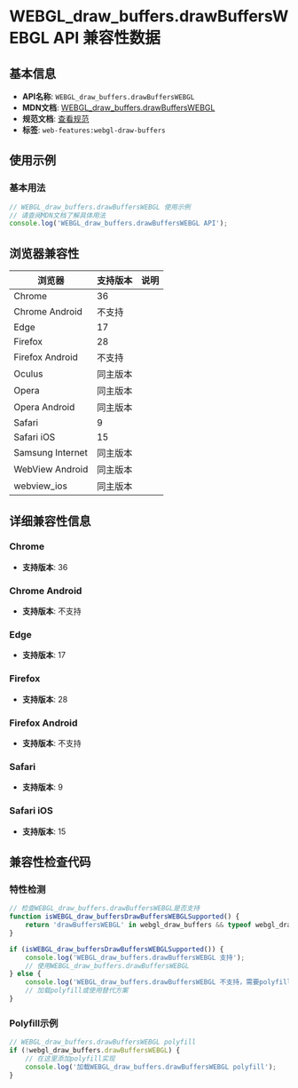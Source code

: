 # WEBGL_draw_buffers.drawBuffersWEBGL API 兼容性数据

## 基本信息

- **API名称**: `WEBGL_draw_buffers.drawBuffersWEBGL`
- **MDN文档**: [WEBGL_draw_buffers.drawBuffersWEBGL](https://developer.mozilla.org/docs/Web/API/WEBGL_draw_buffers/drawBuffersWEBGL)
- **规范文档**: [查看规范](https://registry.khronos.org/webgl/extensions/WEBGL_draw_buffers/)
- **标签**: `web-features:webgl-draw-buffers`

## 使用示例

### 基本用法

```javascript
// WEBGL_draw_buffers.drawBuffersWEBGL 使用示例
// 请查阅MDN文档了解具体用法
console.log('WEBGL_draw_buffers.drawBuffersWEBGL API');
```

## 浏览器兼容性

| 浏览器 | 支持版本 | 说明 |
|--------|----------|------|
| Chrome | 36 |  |
| Chrome Android | 不支持 |  |
| Edge | 17 |  |
| Firefox | 28 |  |
| Firefox Android | 不支持 |  |
| Oculus | 同主版本 |  |
| Opera | 同主版本 |  |
| Opera Android | 同主版本 |  |
| Safari | 9 |  |
| Safari iOS | 15 |  |
| Samsung Internet | 同主版本 |  |
| WebView Android | 同主版本 |  |
| webview_ios | 同主版本 |  |

## 详细兼容性信息

### Chrome

- **支持版本**: 36

### Chrome Android

- **支持版本**: 不支持

### Edge

- **支持版本**: 17

### Firefox

- **支持版本**: 28

### Firefox Android

- **支持版本**: 不支持

### Safari

- **支持版本**: 9

### Safari iOS

- **支持版本**: 15

## 兼容性检查代码

### 特性检测

```javascript
// 检查WEBGL_draw_buffers.drawBuffersWEBGL是否支持
function isWEBGL_draw_buffersDrawBuffersWEBGLSupported() {
    return 'drawBuffersWEBGL' in webgl_draw_buffers && typeof webgl_draw_buffers.drawBuffersWEBGL === 'function';
}

if (isWEBGL_draw_buffersDrawBuffersWEBGLSupported()) {
    console.log('WEBGL_draw_buffers.drawBuffersWEBGL 支持');
    // 使用WEBGL_draw_buffers.drawBuffersWEBGL
} else {
    console.log('WEBGL_draw_buffers.drawBuffersWEBGL 不支持，需要polyfill');
    // 加载polyfill或使用替代方案
}
```

### Polyfill示例

```javascript
// WEBGL_draw_buffers.drawBuffersWEBGL polyfill
if (!webgl_draw_buffers.drawBuffersWEBGL) {
    // 在这里添加polyfill实现
    console.log('加载WEBGL_draw_buffers.drawBuffersWEBGL polyfill');
}
```

